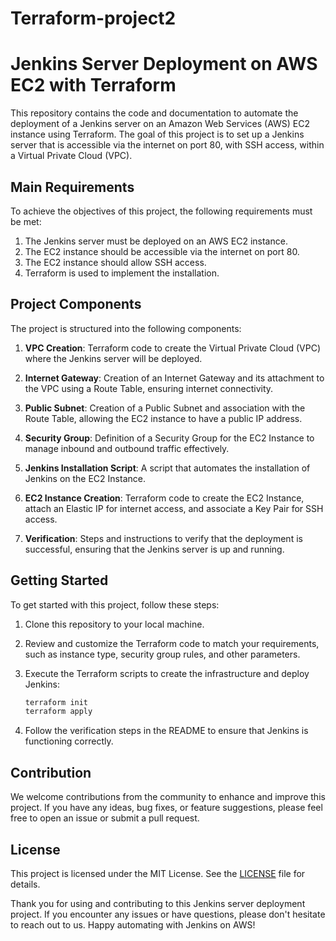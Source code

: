 # Terraform-project2
# Jenkins Server Deployment on AWS EC2 with Terraform

This repository contains the code and documentation to automate the deployment of a Jenkins server on an Amazon Web Services (AWS) EC2 instance using Terraform. The goal of this project is to set up a Jenkins server that is accessible via the internet on port 80, with SSH access, within a Virtual Private Cloud (VPC).

## Main Requirements

To achieve the objectives of this project, the following requirements must be met:

1. The Jenkins server must be deployed on an AWS EC2 instance.
2. The EC2 instance should be accessible via the internet on port 80.
3. The EC2 instance should allow SSH access.
4. Terraform is used to implement the installation.

## Project Components

The project is structured into the following components:

1. **VPC Creation**: Terraform code to create the Virtual Private Cloud (VPC) where the Jenkins server will be deployed.

2. **Internet Gateway**: Creation of an Internet Gateway and its attachment to the VPC using a Route Table, ensuring internet connectivity.

3. **Public Subnet**: Creation of a Public Subnet and association with the Route Table, allowing the EC2 instance to have a public IP address.

4. **Security Group**: Definition of a Security Group for the EC2 Instance to manage inbound and outbound traffic effectively.

5. **Jenkins Installation Script**: A script that automates the installation of Jenkins on the EC2 Instance.

6. **EC2 Instance Creation**: Terraform code to create the EC2 Instance, attach an Elastic IP for internet access, and associate a Key Pair for SSH access.

7. **Verification**: Steps and instructions to verify that the deployment is successful, ensuring that the Jenkins server is up and running.

## Getting Started

To get started with this project, follow these steps:

1. Clone this repository to your local machine.

2. Review and customize the Terraform code to match your requirements, such as instance type, security group rules, and other parameters.

3. Execute the Terraform scripts to create the infrastructure and deploy Jenkins:

   ```bash
   terraform init
   terraform apply
   ```

4. Follow the verification steps in the README to ensure that Jenkins is functioning correctly.

## Contribution

We welcome contributions from the community to enhance and improve this project. If you have any ideas, bug fixes, or feature suggestions, please feel free to open an issue or submit a pull request.

## License

This project is licensed under the MIT License. See the [LICENSE](LICENSE) file for details.

Thank you for using and contributing to this Jenkins server deployment project. If you encounter any issues or have questions, please don't hesitate to reach out to us. Happy automating with Jenkins on AWS!

